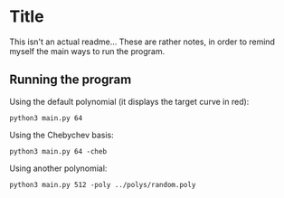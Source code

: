 # Title

This isn't an actual readme...
These are rather notes, in order to remind myself the main ways to run the program.

## Running the program

Using the default polynomial (it displays the target curve in red):

```
python3 main.py 64
```

Using the Chebychev basis:

```
python3 main.py 64 -cheb
```

Using another polynomial:

```
python3 main.py 512 -poly ../polys/random.poly
```
